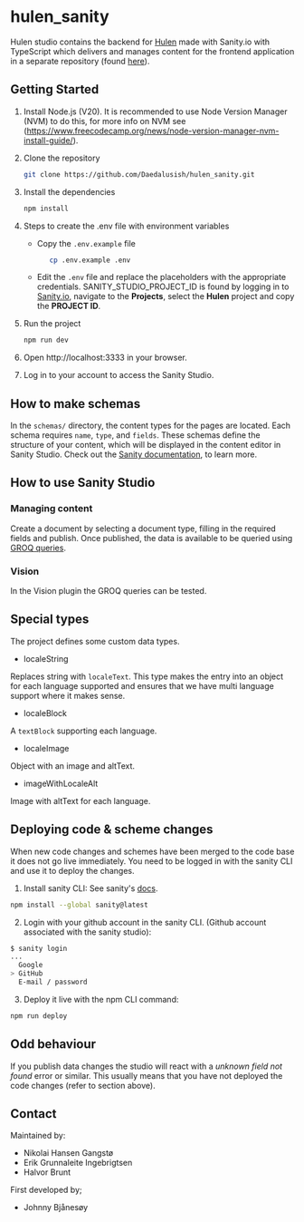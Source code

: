 # hulen_sanity
Hulen studio contains the backend for [Hulen](hulen.no) made with Sanity.io with TypeScript which delivers and manages content for the frontend application in a separate repository (found [here]([https://github.com/Daedalusish/hulen_frontend](https://github.com/Stiftelsen-Hulen/hulen_frontend))).

## Getting Started

1. Install Node.js (V20).
It is recommended to use Node Version Manager (NVM) to do this, for more info on NVM see (https://www.freecodecamp.org/news/node-version-manager-nvm-install-guide/).

2. Clone the repository
   ```bash
   git clone https://github.com/Daedalusish/hulen_sanity.git
   ```
3. Install the dependencies
   ```bash
   npm install
   ```
4. Steps to create the .env file with environment variables
   - Copy the `.env.example` file
      ```bash
         cp .env.example .env
      ```
   - Edit the `.env` file and replace the placeholders with the appropriate credentials. SANITY_STUDIO_PROJECT_ID is found by logging in to [Sanity.io](https://www.sanity.io), navigate to the **Projects**, select the **Hulen** project and copy the **PROJECT ID**.
5. Run the project
   ```bash
   npm run dev
   ```
6. Open http://localhost:3333 in your browser.
7. Log in to your account to access the Sanity Studio.


## How to make schemas

In the `schemas/` directory, the content types for the pages are located. Each schema requires `name`, `type`, and `fields`. These schemas define the structure of your content, which will be displayed in the content editor in Sanity Studio. Check out the [Sanity documentation](https://www.sanity.io/docs/document-type), to learn more.

## How to use Sanity Studio

### Managing content
Create a document by selecting a document type, filling in the required fields and publish. Once published, the data is available to be queried using [GROQ queries](https://www.sanity.io/docs/groq-reference).

### Vision
In the Vision plugin the GROQ queries can be tested.

## Special types
The project defines some custom data types.

* localeString

Replaces string with `localeText`. This type makes the entry into an object for each language supported and ensures that we have multi language support where it makes sense.

* localeBlock

A `textBlock` supporting each language.

* localeImage

Object with an image and altText.

* imageWithLocaleAlt

Image with altText for each language.

## Deploying code & scheme changes
When new code changes and schemes have been merged to the code base it does not go live immediately. You need to be logged in with the sanity CLI and use it to deploy the changes.

1. Install sanity CLI: See sanity's [docs](https://www.sanity.io/docs/cli).
```bash
npm install --global sanity@latest
```

2. Login with your github account in the sanity CLI. (Github account associated with the sanity studio):
```bash
$ sanity login
...
  Google
> GitHub
  E-mail / password
```

3. Deploy it live with the npm CLI command:
```bash
npm run deploy
```

## Odd behaviour
If you publish data changes the studio will react with a *unknown field not found* error or similar. This usually means that you have not deployed the code changes (refer to section above).


## Contact
Maintained by:
* Nikolai Hansen Gangstø
* Erik Grunnaleite Ingebrigtsen
* Halvor Brunt

First developed by;
* Johnny Bjånesøy
